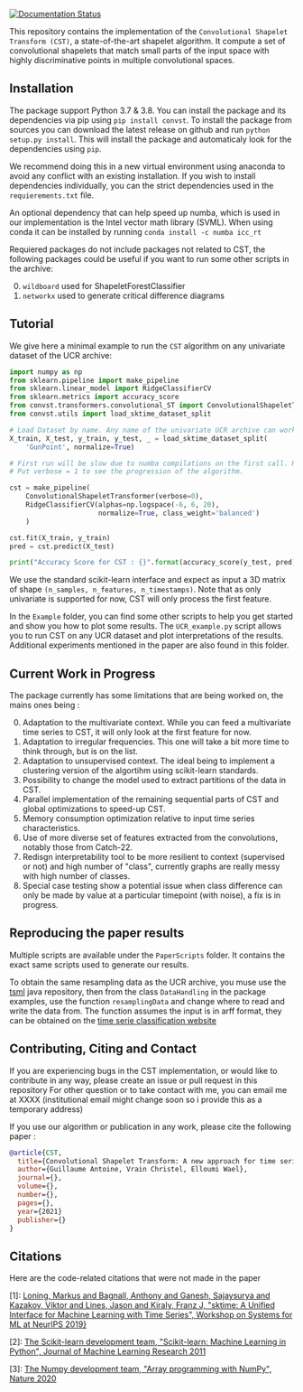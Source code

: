 [![Documentation Status](https://readthedocs.org/projects/convst/badge/?version=latest)](https://convst.readthedocs.io/en/latest/?badge=latest)

This repository contains the implementation of the `Convolutional Shapelet Transform (CST)`, a state-of-the-art shapelet algorithm.
It compute a set of convolutional shapelets that match small parts of the input space with highly discriminative points in multiple convolutional spaces.

## Installation

The package support Python 3.7 & 3.8.  You can install the package and its dependencies via pip using `pip install convst`. To install the package from sources you can download the latest release on github and run `python setup.py install`. This will install the package and automaticaly look for the dependencies using `pip`. 

We recommend doing this in a new virtual environment using anaconda to avoid any conflict with an existing installation. If you wish to install dependencies individually, you can the strict dependencies used in the `requierements.txt` file.

An optional dependency that can help speed up numba, which is used in our implementation is the Intel vector math library (SVML). When using conda it can be installed by running `conda install -c numba icc_rt`

Requiered packages do not include packages not related to CST, the following packages could be useful if you want to run some other scripts in the archive:

0. `wildboard` used for ShapeletForestClassifier
1. `networkx` used to generate critical difference diagrams

## Tutorial
We give here a minimal example to run the `CST` algorithm on any univariate dataset of the UCR archive:

```python
import numpy as np
from sklearn.pipeline import make_pipeline
from sklearn.linear_model import RidgeClassifierCV
from sklearn.metrics import accuracy_score
from convst.transformers.convolutional_ST import ConvolutionalShapeletTransformer
from convst.utils import load_sktime_dataset_split

# Load Dataset by name. Any name of the univariate UCR archive can work.
X_train, X_test, y_train, y_test, _ = load_sktime_dataset_split(
    'GunPoint', normalize=True)

# First run will be slow due to numba compilations on the first call. Run small dataset like GunPoint the first time !
# Put verbose = 1 to see the progression of the algorithm.

cst = make_pipeline(
    ConvolutionalShapeletTransformer(verbose=0),
    RidgeClassifierCV(alphas=np.logspace(-6, 6, 20),
                      normalize=True, class_weight='balanced')
	)

cst.fit(X_train, y_train)
pred = cst.predict(X_test)

print("Accuracy Score for CST : {}".format(accuracy_score(y_test, pred)))
```

We use the standard scikit-learn interface and expect as input a 3D matrix of shape `(n_samples, n_features, n_timestamps)`. Note that as only univariate is supported for now, CST will only process the first feature.

In the `Example` folder, you can find some other scripts to help you get started and show you how to plot some results. The `UCR_example.py` script allows you to run CST on any UCR dataset and plot interpretations of the results.
Additional experiments mentioned in the paper are also found in this folder.

## Current Work in Progress

The package currently has some limitations that are being worked on, the mains ones being :

0. Adaptation to the multivariate context. While you can feed a multivariate time series to CST, it will only look at the first feature for now.
1. Adaptation to irregular frequencies. This one will take a bit more time to think through, but is on the list.
2. Adaptation to unsupervised context. The ideal being to implement a clustering version of the algortihm using scikit-learn standards.
3. Possibility to change the model used to extract partitions of the data in CST.
4. Parallel implementation of the remaining sequential parts of CST and global optimizations to speed-up CST.
5. Memory consumption optimization relative to input time series characteristics.
6. Use of more diverse set of features extracted from the convolutions, notably those from Catch-22.
7. Redisgn interpretability tool to be more resilient to context (supervised or not) and high number of "class", currently graphs are really messy with high number of classes.
8. Special case testing show a potential issue when class difference can only be made by value at a particular timepoint (with noise), a fix is in progress.

## Reproducing the paper results

Multiple scripts are available under the `PaperScripts` folder. It contains the exact same scripts used to generate our results.

To obtain the same resampling data as the UCR archive, you muse use the [tsml](https://github.com/uea-machine-learning/tsml/blob/master/src/main/java/examples/DataHandling.java) java repository, then from the class `DataHandling` in the package examples, use the function `resamplingData` and change where to read and write the data from. The function assumes the input is in arff format, they can be obtained on the [time serie classification website](http://www.timeseriesclassification.com/)

## Contributing, Citing and Contact

If you are experiencing bugs in the CST implementation, or would like to contribute in any way, please create an issue or pull request in this repository
For other question or to take contact with me, you can email me at XXXX (institutional email might change soon so i provide this as a temporary address)

If you use our algorithm or publication in any work, please cite the following paper :
```bibtex
@article{CST,
  title={Convolutional Shapelet Transform: A new approach for time series shapelets},
  author={Guillaume Antoine, Vrain Christel, Elloumi Wael},
  journal={},
  volume={},
  number={},
  pages={},
  year={2021}
  publisher={}
}
```

## Citations

Here are the code-related citations that were not made in the paper

[1]: [Loning, Markus and Bagnall, Anthony and Ganesh, Sajaysurya and Kazakov, Viktor and Lines, Jason and Kiraly, Franz J, "sktime: A Unified Interface for Machine Learning with Time Series", Workshop on Systems for ML at NeurIPS 2019}](https://www.sktime.org/en/latest/)


[2]: [The Scikit-learn development team, "Scikit-learn: Machine Learning in Python", Journal of Machine Learning Research 2011](https://scikit-learn.org/stable/)


[3]: [The Numpy development team, "Array programming with NumPy", Nature 2020](https://numpy.org/)

